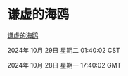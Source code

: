 # 谦虚的海鸥
[谦虚的海鸥](http://219.139.197.74:56308/qxdho/course/base/hotlink/index.php)

2024年 10月 29日 星期二 01:40:02 CST

2024年 10月 28日 星期一 17:40:02 GMT
